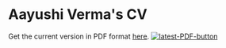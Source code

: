 # Aayushi Verma's CV

Get the current version in PDF format <a href="https://github.com/awesomecosmos/aayushi-verma-cv/blob/main/aayushi_verma_cv_data_science.pdf">here</a>. <a href="https://github.com/awesomecosmos/aayushi-verma-cv/blob/main/aayushi_verma_cv_data_science.pdf"><img src="https://img.shields.io/badge/PDF-latest-orange.svg?style=flat" alt="latest-PDF-button"></a>
